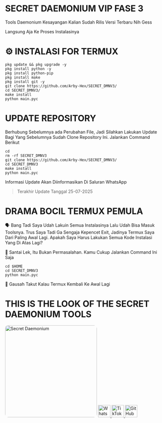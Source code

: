 # SECRET DAEMONIUM VIP FASE 3
Tools Daemonium Kesayangan Kalian Sudah Rilis Versi Terbaru Nih Gess

Langsung Aja Ke Proses Instalasinya

# ⚙️ INSTALASI FOR TERMUX
```
pkg update && pkg upgrade -y
pkg install python -y
pkg install python-pip
pkg install make
pkg install git -y
git clone https://github.com/Arby-Hex/SECRET_DMNV3/
cd SECRET_DMNV3/
make install
python main.pyc
```
# UPDATE REPOSITORY
Berhubung Sebelumnya ada Perubahan File, Jadi Silahkan Lakukan Update Bagi Yang Sebelumnya Sudah Clone Repository Ini. Jalankan Command Berikut
```
cd
rm -rf SECRET_DMNV3
git clone https://github.com/Arby-Hex/SECRET_DMNV3/
cd SECRET_DMNV3
make install
python main.pyc
```
Informasi Update Akan Diinformasikan Di Saluran WhatsApp 

> Terakhir Update Tanggal 25-07-2025

# DRAMA BOCIL TERMUX PEMULA
🗣️ Bang Tadi Saya Udah Lakuin Semua Instalasinya Lalu Udah Bisa Masuk Toolsnya. Trus Saya Tadi Ga Sengaja Kepencet Exit, Jadinya Termux Saya Dari Paling Awal Lagi. Apakah Saya Harus Lakukan Semua Kode Instalasi Yang Di Atas Lagi?

👤 Santai Lek, Itu Bukan Permasalahan. Kamu Cukup Jalankan Command Ini Saja
```
cd $HOME
cd SECRET_DMNV3
python main.pyc
```
👤 Gausah Takut Kalau Termux Kembali Ke Awal Lagi

<h1>THIS IS THE LOOK OF THE SECRET DAEMONIUM TOOLS</h1>
<img src="https://img1.pixhost.to/images/7403/624985534_kenjaa.jpg" alt="Secret Daemonium" width="300" style="border-radius: 10px;" />

<a href="https://whatsapp.com/channel/0029Vb6VXlNK5cDJkIjUxi17">
  <img src="https://upload.wikimedia.org/wikipedia/commons/6/6b/WhatsApp.svg" alt="WhatsApp" width="40"/>
</a>
<a href="https://www.tiktok.com/@viper_exe9">
  <img src="https://upload.wikimedia.org/wikipedia/commons/6/69/TikTok_logo.svg" alt="TikTok" width="40"/>
</a>
<a href="https://github.com/usernamekamu">
  <img src="https://github.githubassets.com/images/modules/logos_page/GitHub-Mark.png" alt="GitHub" width="40"/>
</a>

